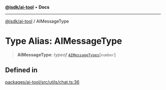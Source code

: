 [**@isdk/ai-tool**](../README.md) • **Docs**

***

[@isdk/ai-tool](../globals.md) / AIMessageType

# Type Alias: AIMessageType

> **AIMessageType**: *typeof* [`AIMessageTypes`](../variables/AIMessageTypes.md)\[`number`\]

## Defined in

[packages/ai-tool/src/utils/chat.ts:36](https://github.com/isdk/ai-tool.js/blob/5f9f0083c734722103ff5468e424b48c212a55f0/src/utils/chat.ts#L36)
